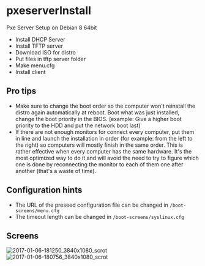 # pxeserverInstall
Pxe Server Setup on Debian 8 64bit

- Install DHCP Server
- Install TFTP server
- Download ISO for distro
- Put files in tftp server folder
- Make menu.cfg
- Install client

## Pro tips

- Make sure to change the boot order so the computer won't reinstall the distro again automatically at reboot. Boot what was just installed, change the boot priority in the BIOS. (example: Give a higher boot priority to the HDD and put the network boot last)
- If there are not enough monitors for connect every computer, put them in line and launch the installation in order (for example: from the left to the right) so computers will mostly finish in the same order. This is rather effective when every computer has the same hardware. It's the most optimized way to do it and will avoid the need to try to figure which one is done by reconnecting the monitor to each of them one after another (that's a waste of time).

## Configuration hints

- The URL of the preseed configuration file can be changed in `/boot-screens/menu.cfg`
- The timeout length can be changed in `/boot-screens/syslinux.cfg`

## Screens

![2017-01-06-181250_3840x1080_scrot](https://cloud.githubusercontent.com/assets/6194072/21755778/a75b0f1c-d5e6-11e6-8058-8399265a38f6.png)
![2017-01-06-180756_3840x1080_scrot](https://cloud.githubusercontent.com/assets/6194072/21755779/a84669f8-d5e6-11e6-871b-c95c3cbeefe7.png)
